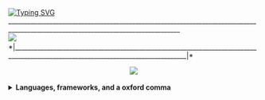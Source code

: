  <a href="https://git.io/typing-svg">
 <img src="https://readme-typing-svg.herokuapp.com?font=Anonymous+Pro&pause=100000&color=50F74E&width=435&lines=Hello+there%2C+I'm+CamoCatX..." alt="Typing SVG" />
 </a>
 ____________________________________________________________________________________________________________________________________
<br>
<picture>
  <source
    srcset="https://github-readme-stats.vercel.app/api?username=CamoCatX&include_all_commits=true&count_private=true&layout=compact&show_icons=true&theme=chartreuse-dark"
    media="(prefers-color-scheme: dark)"
  />
  <source
    srcset="https://github-readme-stats.vercel.app/api?username=CamoCatX&include_all_commits=true&count_private=true&layout=compact&show_icons=true&transparent"
    media="(prefers-color-scheme: light), (prefers-color-scheme: no-preference)"
  />
  <img src="https://github-readme-stats.vercel.app/api?username=CamoCatX&include_all_commits=true&count_private=true&layout=compact&show_icons=true&theme=chartreuse-dark" />
</picture>
*|____________________________________________________________________________________________________________________________________|*     
 <p align="center"> 
<img src="https://profile-counter.glitch.me/CamoCatX/count.svg">  
  
<p align="center">
<details>	
  <summary><b>Languages, frameworks, and a oxford comma</b></summary>
  	<ul>
<p align="center"> <a href="https://www.gnu.org/software/bash/" target="_blank" rel="noreferrer"> <img src="https://www.vectorlogo.zone/logos/gnu_bash/gnu_bash-icon.svg" alt="bash" width="40" height="40"/> </a> <a href="https://www.w3schools.com/css/" target="_blank" rel="noreferrer"> <img src="https://raw.githubusercontent.com/devicons/devicon/master/icons/css3/css3-original-wordmark.svg" alt="css3" width="40" height="40"/> </a> <a href="https://www.docker.com/" target="_blank" rel="noreferrer"> <img src="https://raw.githubusercontent.com/devicons/devicon/master/icons/docker/docker-original-wordmark.svg" alt="docker" width="40" height="40"/> </a> <a href="https://git-scm.com/" target="_blank" rel="noreferrer"> <img src="https://www.vectorlogo.zone/logos/git-scm/git-scm-icon.svg" alt="git" width="40" height="40"/> </a> <a href="https://www.w3.org/html/" target="_blank" rel="noreferrer"> <img src="https://raw.githubusercontent.com/devicons/devicon/master/icons/html5/html5-original-wordmark.svg" alt="html5" width="40" height="40"/> </a> <a href="https://www.java.com" target="_blank" rel="noreferrer"> <img src="https://raw.githubusercontent.com/devicons/devicon/master/icons/java/java-original.svg" alt="java" width="40" height="40"/> </a> <a href="https://developer.mozilla.org/en-US/docs/Web/JavaScript" target="_blank" rel="noreferrer"> <img src="https://raw.githubusercontent.com/devicons/devicon/master/icons/javascript/javascript-original.svg" alt="javascript" width="40" height="40"/> </a> <a href="https://www.linux.org/" target="_blank" rel="noreferrer"> <img src="https://raw.githubusercontent.com/devicons/devicon/master/icons/linux/linux-original.svg" alt="linux" width="40" height="40"/> </a> <a href="https://nodejs.org" target="_blank" rel="noreferrer"> <img src="https://raw.githubusercontent.com/devicons/devicon/master/icons/nodejs/nodejs-original-wordmark.svg" alt="nodejs" width="40" height="40"/> </a> <a href="https://opencv.org/" target="_blank" rel="noreferrer"> <img src="https://www.vectorlogo.zone/logos/opencv/opencv-icon.svg" alt="opencv" width="40" height="40"/> </a> <a href="https://www.python.org" target="_blank" rel="noreferrer"> <img src="https://raw.githubusercontent.com/devicons/devicon/master/icons/python/python-original.svg" alt="python" width="40" height="40"/> </a> <a href="https://www.rust-lang.org" target="_blank" rel="noreferrer"> <img src="https://raw.githubusercontent.com/devicons/devicon/master/icons/rust/rust-plain.svg" alt="rust" width="40" height="40"/> </a> <a href="https://developer.apple.com/swift/" target="_blank" rel="noreferrer"> <img src="https://raw.githubusercontent.com/devicons/devicon/master/icons/swift/swift-original.svg" alt="swift" width="40" height="40"/> </a> <a href="https://www.nixos.org/" target="_blank" rel="noreferrer"> <img src="https://nixos.org/logo/nixos-logo-only-hires.png" alt="NixOS" width="40" height="40"/> </a> </a> <a href="https://soliditylang.org/" target="_blank" rel="noreferrer"> <img src="https://github.com/ethereum/solidity/blob/develop/docs/logo.svg" alt="NixOS" width="40" height="40"/> </a> </p>
	</ul>	
</details>
</p>
